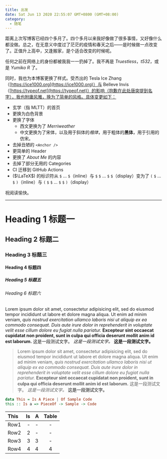 ```yaml
---
title: 出发
date: Sat Jun 13 2020 22:55:07 GMT+0800 (GMT+08:00)
category:
  - 随笔
---
```


距离上次写博客已经四个多月了。四个多月以来我好像做了很多事情，又好像什么都没做。总之，在无意义中度过了茫茫的疫情和春天之后——是时候做一点改变了。正值升上高中，又逢搬家，是个适合改变的时候呢。

任何之前在网络上的身份都被我我一一扔掉了。我不再是 *Truestless*，*t532*，或是 *Yumiko R* 了。

同时，我也为本博客更换了样式。受杰出的 Tesla Ice Zhang（[https://ice1000.org](https://ice1000.org)）与 Belleve Invis（[https://typeof.net](https://typeof.net)）的影响（抱歉在此处唐突提到名字），我也附庸风雅，换为了简单的风格。具体变更如下：

- 玄学（指 MLTT）的首页
- 更换为白色背景
- 更换了字体
  - 西文更换为了 *Merriweather*
  - 中文更换为了宋体，以及用于斜体的*楷体*，用于粗体的**黑体**，用于引用的仿宋。
- 去掉丑陋的 `<Anchor />`
- 更简单的 Header
- 更换了 *About Me* 的内容
- 去掉了部分无用的 Categories
- CI 迁移到 GitHub Actions
- ($\LaTeX$) 的标识符从 `$` ... `$`（inline）与 `$` `$` ... `$` `$`（display）变为了 `(` `$` ... `$` `)`（inline）与 `(` `$` `$` ... `$` `$` `)`（display）

祝阅读愉快。

---

# Heading 1 标题一
## Heading 2 标题二
### Heading 3 标题三
#### Heading 4 标题四
##### Heading 5 标题五
###### Heading 6 标题六

Lorem ipsum dolor sit amet, consectetur adipisicing elit, sed do eiusmod tempor incididunt ut labore et dolore magna aliqua. Ut enim ad minim veniam, *quis nostrud exercitation ullamco laboris nisi ut aliquip ex ea commodo consequat. Duis aute irure dolor in reprehenderit in voluptate velit esse cillum dolore eu fugiat nulla pariatur.* **Excepteur sint occaecat cupidatat non proident, sunt in culpa qui officia deserunt mollit anim id est laborum.** 这是一段测试文字。 *这是一段测试文字。* **这是一段测试文字。**

> Lorem ipsum dolor sit amet, consectetur adipisicing elit, sed do eiusmod tempor incididunt ut labore et dolore magna aliqua. Ut enim ad minim veniam, *quis nostrud exercitation ullamco laboris nisi ut aliquip ex ea commodo consequat. Duis aute irure dolor in reprehenderit in voluptate velit esse cillum dolore eu fugiat nulla pariatur.* **Excepteur sint occaecat cupidatat non proident, sunt in culpa qui officia deserunt mollit anim id est laborum.** 这是一段测试文字。 *这是一段测试文字。* **这是一段测试文字。**

```haskell
data This = Is A Piece | Of Sample Code
this :: Is a => PieceOf -> Sample -> Code
```

| This | Is | A | Table |
| :--- | -: | - | :---: |
| Row1 | -  | - | -     |
| Row2 | 2  | - | -     |
| Row3 | 3  | 3 | -     |
| Row4 | 4  | 4 | 4     |
